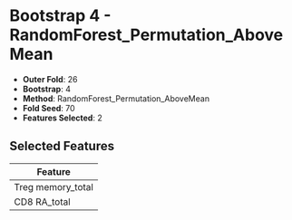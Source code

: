 # Bootstrap 4 - RandomForest_Permutation_AboveMean

- **Outer Fold**: 26
- **Bootstrap**: 4
- **Method**: RandomForest_Permutation_AboveMean
- **Fold Seed**: 70
- **Features Selected**: 2

## Selected Features

| Feature |
|---------|
| Treg memory_total |
| CD8 RA_total |
